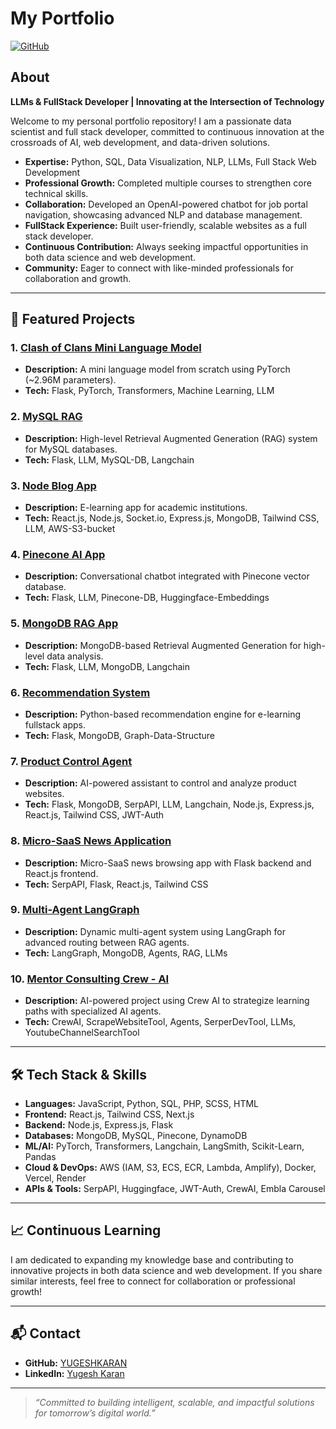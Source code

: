 # My Portfolio

[![GitHub](https://img.shields.io/badge/GitHub-my_portfolio-blue?logo=github)](https://github.com/YUGESHKARAN/my_portfolio)

## About

**LLMs & FullStack Developer | Innovating at the Intersection of Technology**

Welcome to my personal portfolio repository! I am a passionate data scientist and full stack developer, committed to continuous innovation at the crossroads of AI, web development, and data-driven solutions.

- **Expertise:** Python, SQL, Data Visualization, NLP, LLMs, Full Stack Web Development
- **Professional Growth:** Completed multiple courses to strengthen core technical skills.
- **Collaboration:** Developed an OpenAI-powered chatbot for job portal navigation, showcasing advanced NLP and database management.
- **FullStack Experience:** Built user-friendly, scalable websites as a full stack developer.
- **Continuous Contribution:** Always seeking impactful opportunities in both data science and web development.
- **Community:** Eager to connect with like-minded professionals for collaboration and growth.

---

## 🚀 Featured Projects

### 1. [Clash of Clans Mini Language Model](https://github.com/YUGESHKARAN/Clash_of_Clans_Language_Model.git)
- **Description:** A mini language model from scratch using PyTorch (~2.96M parameters).
- **Tech:** Flask, PyTorch, Transformers, Machine Learning, LLM

### 2. [MySQL RAG](https://github.com/YUGESHKARAN/MySQL-RAG.git)
- **Description:** High-level Retrieval Augmented Generation (RAG) system for MySQL databases.
- **Tech:** Flask, LLM, MySQL-DB, Langchain

### 3. [Node Blog App](https://github.com/YUGESHKARAN/Node-Blog-App.git)
- **Description:** E-learning app for academic institutions.
- **Tech:** React.js, Node.js, Socket.io, Express.js, MongoDB, Tailwind CSS, LLM, AWS-S3-bucket

### 4. [Pinecone AI App](https://github.com/YUGESHKARAN/pinecone_ai.git)
- **Description:** Conversational chatbot integrated with Pinecone vector database.
- **Tech:** Flask, LLM, Pinecone-DB, Huggingface-Embeddings

### 5. [MongoDB RAG App](https://github.com/YUGESHKARAN/Mongodb-RAG.git)
- **Description:** MongoDB-based Retrieval Augmented Generation for high-level data analysis.
- **Tech:** Flask, LLM, MongoDB, Langchain

### 6. [Recommendation System](https://github.com/YUGESHKARAN/recommendation-system.git)
- **Description:** Python-based recommendation engine for e-learning fullstack apps.
- **Tech:** Flask, MongoDB, Graph-Data-Structure

### 7. [Product Control Agent](https://github.com/YUGESHKARAN/product_agent_node.git)
- **Description:** AI-powered assistant to control and analyze product websites.
- **Tech:** Flask, MongoDB, SerpAPI, LLM, Langchain, Node.js, Express.js, React.js, Tailwind CSS, JWT-Auth

### 8. [Micro-SaaS News Application](https://github.com/YUGESHKARAN/serp_news_app)
- **Description:** Micro-SaaS news browsing app with Flask backend and React.js frontend.
- **Tech:** SerpAPI, Flask, React.js, Tailwind CSS

### 9. [Multi-Agent LangGraph](https://github.com/YUGESHKARAN/multi_agent.git)
- **Description:** Dynamic multi-agent system using LangGraph for advanced routing between RAG agents.
- **Tech:** LangGraph, MongoDB, Agents, RAG, LLMs

### 10. [Mentor Consulting Crew - AI](https://github.com/YUGESHKARAN/Mentor-Consulting-Crew.git)
- **Description:** AI-powered project using Crew AI to strategize learning paths with specialized AI agents.
- **Tech:** CrewAI, ScrapeWebsiteTool, Agents, SerperDevTool, LLMs, YoutubeChannelSearchTool

---

## 🛠️ Tech Stack & Skills

- **Languages:** JavaScript, Python, SQL, PHP, SCSS, HTML
- **Frontend:** React.js, Tailwind CSS, Next.js
- **Backend:** Node.js, Express.js, Flask
- **Databases:** MongoDB, MySQL, Pinecone, DynamoDB
- **ML/AI:** PyTorch, Transformers, Langchain, LangSmith, Scikit-Learn, Pandas
- **Cloud & DevOps:** AWS (IAM, S3, ECS, ECR, Lambda, Amplify), Docker, Vercel, Render
- **APIs & Tools:** SerpAPI, Huggingface, JWT-Auth, CrewAI, Embla Carousel

---

## 📈 Continuous Learning

I am dedicated to expanding my knowledge base and contributing to innovative projects in both data science and web development. If you share similar interests, feel free to connect for collaboration or professional growth!

---

## 📬 Contact

- **GitHub:** [YUGESHKARAN](https://github.com/YUGESHKARAN)
- **LinkedIn:** [Yugesh Karan](https://www.linkedin.com/in/yugeshkaran01/)

---

> *“Committed to building intelligent, scalable, and impactful solutions for tomorrow’s digital world.”*
